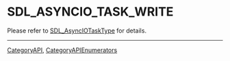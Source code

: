 # SDL_ASYNCIO_TASK_WRITE

Please refer to [SDL_AsyncIOTaskType](SDL_AsyncIOTaskType) for details.

----
[CategoryAPI](CategoryAPI), [CategoryAPIEnumerators](CategoryAPIEnumerators)

